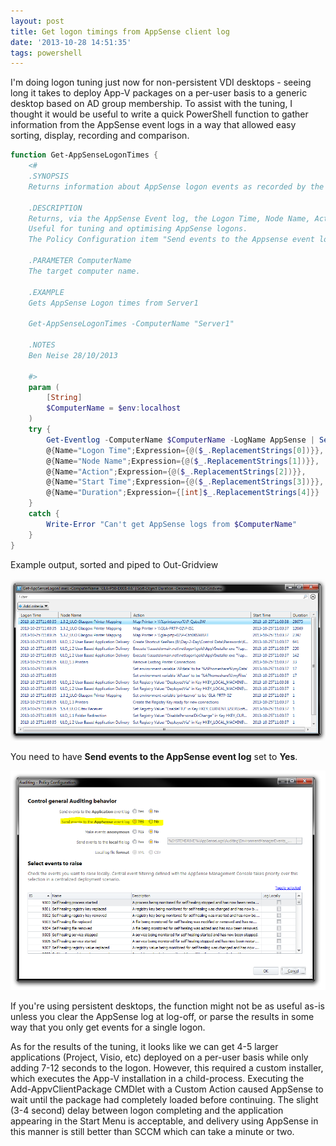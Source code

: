 ```yaml
---
layout: post
title: Get logon timings from AppSense client log
date: '2013-10-28 14:51:35'
tags: powershell
---
```



I'm doing logon tuning just now for non-persistent VDI desktops  - seeing long it takes to deploy App-V packages on a per-user basis to a generic desktop based on AD group membership. To assist with the tuning, I thought it would be useful to write a quick PowerShell function to gather information from the AppSense event logs in a way that allowed easy sorting, display, recording and comparison.

<!--more-->

```powershell
function Get-AppSenseLogonTimes {
	<#
	.SYNOPSIS
	Returns information about AppSense logon events as recorded by the AppSense event log 
	
	.DESCRIPTION
	Returns, via the AppSense Event log, the Logon Time, Node Name, Action, Start Time and Duration of AppSense logon actions.
	Useful for tuning and optimising AppSense logons.
	The Policy Configuration item "Send events to the Appsense event log" should be enabled for this to work.
	
	.PARAMETER ComputerName
	The target computer name.

	.EXAMPLE
	Gets AppSense Logon times from Server1
	
	Get-AppSenseLogonTimes -ComputerName "Server1"
	
	.NOTES
	Ben Neise 28/10/2013
	
	#>
	param (
		[String]
		$ComputerName = $env:localhost
	)
	try {
		Get-Eventlog -ComputerName $ComputerName -LogName AppSense | Select-Object `
	    @{Name="Logon Time";Expression={@($_.ReplacementStrings[0])}},
	    @{Name="Node Name";Expression={@($_.ReplacementStrings[1])}},
	    @{Name="Action";Expression={@($_.ReplacementStrings[2])}},
	    @{Name="Start Time";Expression={@($_.ReplacementStrings[3])}},
	    @{Name="Duration";Expression={[int]$_.ReplacementStrings[4]}} 
	}
	catch {
		Write-Error "Can't get AppSense logs from $ComputerName"
	}
}
```
Example output, sorted and piped to Out-Gridview

![Get-AppSenseLogonTimes_ExampleOutput](/assets/Get-AppSenseLogonTimes_ExampleOutput.png)

You need to have **Send events to the AppSense event log** set to **Yes**.

![AppSenseEvents](/assets/AppSenseEvents.png)

If you're using persistent desktops, the function might not be as useful as-is unless you clear the AppSense log at log-off, or parse the results in some way that you only get events for a single logon.

As for the results of the tuning, it looks like we can get 4-5 larger applications (Project, Visio, etc) deployed on a per-user basis while only adding 7-12 seconds to the logon. However, this required a custom installer, which executes the App-V installation in a child-process. Executing the Add-AppvClientPackage CMDlet with a Custom Action caused AppSense to wait until the package had completely loaded before continuing. The slight (3-4 second) delay between logon completing and the application appearing in the Start Menu is acceptable, and delivery using AppSense in this manner is still better than SCCM which can take a minute or two.


